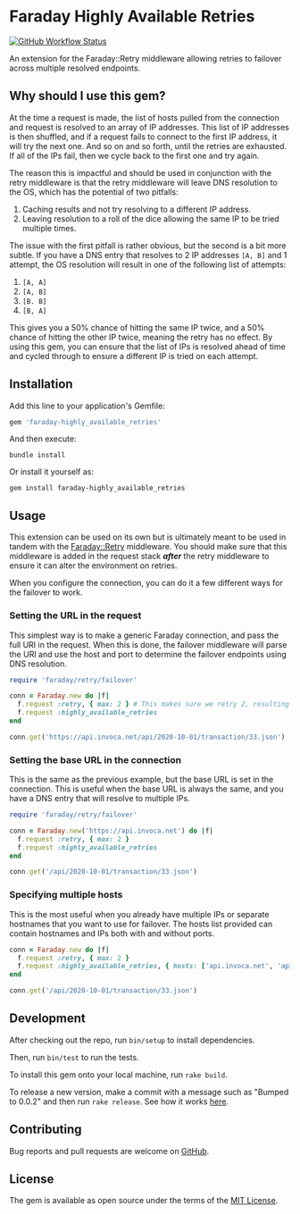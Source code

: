 # Faraday Highly Available Retries

[![GitHub Workflow Status](https://img.shields.io/github/workflow/status/invoca/faraday-highly_available_retries/ci)](https://github.com/invoca/faraday-highly_available_retries/actions?query=branch%3Amain)

An extension for the Faraday::Retry middleware allowing retries to failover across multiple resolved endpoints.

## Why should I use this gem?

At the time a request is made, the list of hosts pulled from the connection and request is resolved to an array of IP addresses.
This list of IP addresses is then shuffled, and if a request fails to connect to the first IP address, it will try the next one.
And so on and so forth, until the retries are exhausted. If all of the IPs fail, then we cycle back to the first one and try again.

The reason this is impactful and should be used in conjunction with the retry middleware is that the retry middleware will
leave DNS resolution to the OS, which has the potential of two pitfalls:

1. Caching results and not try resolving to a different IP address.
2. Leaving resolution to a roll of the dice allowing the same IP to be tried multiple times.

The issue with the first pitfall is rather obvious, but the second is a bit more subtle. If you have a DNS entry that resolves
to 2 IP addresses `[A, B]` and 1 attempt, the OS resolution will result in one of the following list of attempts:

1. `[A, A]`
2. `[A, B]`
3. `[B. B]`
4. `[B, A]`

This gives you a 50% chance of hitting the same IP twice, and a 50% chance of hitting the other IP twice, meaning the retry
has no effect. By using this gem, you can ensure that the list of IPs is resolved ahead of time and cycled through to ensure
a different IP is tried on each attempt.

## Installation

Add this line to your application's Gemfile:

```ruby
gem 'faraday-highly_available_retries'
```

And then execute:

```shell
bundle install
```

Or install it yourself as:

```shell
gem install faraday-highly_available_retries
```

## Usage

This extension can be used on its own but is ultimately meant to be used in tandem with the [Faraday::Retry](https://github.com/lostisland/faraday-retry) middleware.
You should make sure that this middleware is added in the request stack ***after*** the retry middleware to ensure
it can alter the environment on retries.

When you configure the connection, you can do it a few different ways for the failover to work.

### Setting the URL in the request

This simplest way is to make a generic Faraday connection, and pass the full URI in the request.
When this is done, the failover middleware will parse the URI and use the host and port to determine
the failover endpoints using DNS resolution.

```ruby
require 'faraday/retry/failover'

conn = Faraday.new do |f|
  f.request :retry, { max: 2 } # This makes sure we retry 2, resulting in 3 attempts total before failing finally
  f.request :highly_available_retries
end

conn.get('https://api.invoca.net/api/2020-10-01/transaction/33.json')
```

### Setting the base URL in the connection

This is the same as the previous example, but the base URL is set in the connection. This is useful
when the base URL is always the same, and you have a DNS entry that will resolve to multiple IPs.

```ruby
require 'faraday/retry/failover'

conn = Faraday.new('https://api.invoca.net') do |f|
  f.request :retry, { max: 2 }
  f.request :highly_available_retries
end

conn.get('/api/2020-10-01/transaction/33.json')
```

### Specifying multiple hosts

This is the most useful when you already have multiple IPs or separate hostnames that you want to
use for failover. The hosts list provided can contain hostnames and IPs both with and without ports.

```ruby
conn = Faraday.new do |f|
  f.request :retry, { max: 2 }
  f.request :highly_available_retries, { hosts: ['api.invoca.net', 'api.invoca.com'] }
end

conn.get('/api/2020-10-01/transaction/33.json')
```

## Development

After checking out the repo, run `bin/setup` to install dependencies.

Then, run `bin/test` to run the tests.

To install this gem onto your local machine, run `rake build`.

To release a new version, make a commit with a message such as "Bumped to 0.0.2" and then run `rake release`.
See how it works [here](https://bundler.io/guides/creating_gem.html#releasing-the-gem).

## Contributing

Bug reports and pull requests are welcome on [GitHub](https://github.com/invoca/faraday-highly_available_retries).

## License

The gem is available as open source under the terms of the [MIT License](https://opensource.org/licenses/MIT).
